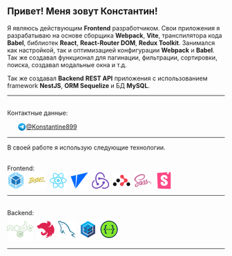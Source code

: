 ## Привет! Меня зовут Константин!

Я являюсь действующим **Frontend** разработчиком. Свои приложения я разрабатываю на основе сборщика **Webpack**, **Vite**, транспилятора кода **Babel**, библиотек **React**, **React-Router DOM**, **Redux Toolkit**. Занимался как настройкой, так и оптимизацией конфигурации
**Webpack** и **Babel**. Так же создавал функционал для пагинации, фильтрации, сортировки, поиска, создавал модальные окна и т.д.
<br>

Так же создавал **Backend** **REST API** приложения с использованием framework **NestJS**, **ORM Sequelize** и БД **MySQL**.

---
<br>
Контактные данные:
<br>

<ul>
<li style="display:flex; align-items:center; list-style: none;">
<img src="icons/telegram-svgrepo-com.svg" width="20" height="20"> <a href="https://t.me/Konstantine899">@Konstantine899</a>
</li>
</ul>

---

В своей работе я использую следующие технологии.

<br>
Frontend:
<br>

<div align="left">
<img align="center" src="icons/webpack-original.svg" height="40" width="40" style="margin-right: 5px"/>
<img align="center" src="icons/babel-original.svg" height="40" width="40" style="margin-right: 5px"/>
<img align="center" src="icons/react-original.svg" height="40" width="40" style="margin-right: 5px"/>
<img align="center" src="icons/vite-original.svg" height="40" width="40" style="margin-right: 5px"/>
<img align="center" src="icons/redux-original.svg" height="40" width="40" style="margin-right: 5px"/>
<img align="center" src="icons/reactrouter-original.svg" height="40" width="40" style="margin-right: 5px"/>
<img align="center" src="icons/sass-original.svg" height="40" width="40" style="margin-right: 5px"/>
<img align="center" src="icons/storybook-original.svg" height="40" width="40" style="margin-right: 5px"/>
</div>

---

<br>
Backend:
<br>

<div align="left">
<img align="center" src="icons/nodejs-line-wordmark.svg" height="60" width="60" style="margin-right: 5px"/>
<img align="center" src="icons/nestjs-original.svg" height="40" width="40" style="margin-right: 5px"/>
<img align="center" src="icons/mysql-original.svg" height="40" width="40" style="margin-right: 5px"/>
<img align="center" src="icons/sequelize-original.svg" height="40" width="40" style="margin-right: 5px"/>
<img align="center" src="icons/swagger-original.svg" height="40" width="40" style="margin-right: 5px"/>
</div>

---

